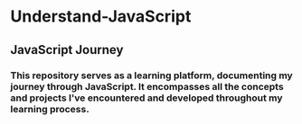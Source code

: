 # Understand-JavaScript
<h2>JavaScript Journey</h2>
<h3>This repository serves as a learning platform, documenting my journey through JavaScript. It encompasses all the concepts and projects I've encountered and developed throughout my learning process.</h3>

